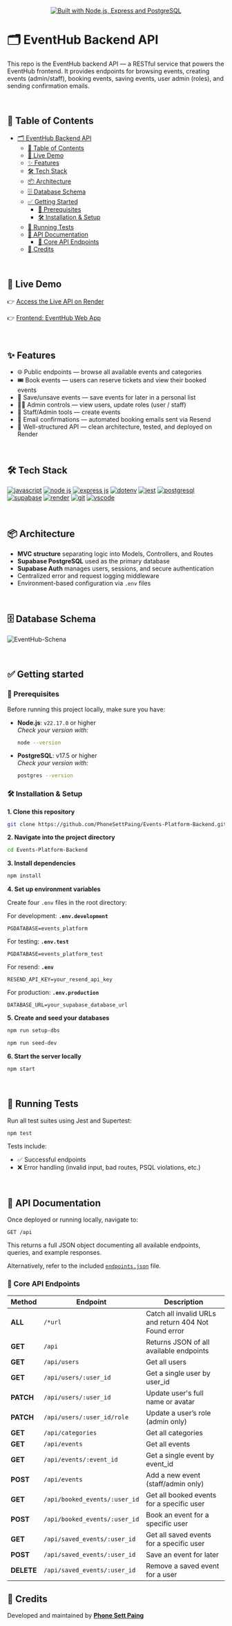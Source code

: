 <p align="center"> <a href="https://git.io/typing-svg"> <img src="https://readme-typing-svg.demolab.com?font=Fira+Code&size=30&pause=1000&color=8B5CF6&center=true&vCenter=true&width=840&height=100&lines=Built+with+Node.js,+Express+and+PostgreSQL." alt="Built with Node.js, Express and PostgreSQL" /> </a> </p>

# 🗂️ EventHub Backend API

This repo is the EventHub backend API — a RESTful service that powers the EventHub frontend. It provides endpoints for browsing events, creating events (admin/staff), booking events, saving events, user admin (roles), and sending confirmation emails.

<br/>

## 📖 Table of Contents

- [🗂️ EventHub Backend API](#-eventhub-backend-api)
  - [📖 Table of Contents](#-table-of-contents)
  - [🚀 Live Demo](#-live-demo)
  - [✨ Features](#-features)
  - [🛠️ Tech Stack](#-tech-stack)
  - [📦 Architecture](#-architecture)
  - [🗄️ Database Schema](#-database-schema)
  - [✅ Getting Started](#-getting-started)
    - [🔧 Prerequisites](#-prerequisites)
    - [🛠 Installation \& Setup](#-installation--setup)
  - [🧪 Running Tests](#-running-tests)
  - [📖 API Documentation](#-api-documentation)
    - [🔑 Core API Endpoints](#-core-api-endpoints)
  - [👤 Credits](#-credits)

<br/>

## 🚀 Live Demo

👉 [Access the Live API on Render](https://events-platform-2oil.onrender.com/api/)

👉 [Frontend: EventHub Web App](https://eventhub-events.netlify.app/)

<br/>

## ✨ Features

- 🌐 Public endpoints — browse all available events and categories
- 🎟️ Book events — users can reserve tickets and view their booked events
- 💾 Save/unsave events — save events for later in a personal list
- 🧑‍💼 Admin controls — view users, update roles (user / staff)
- 📝 Staff/Admin tools — create events
- 📧 Email confirmations — automated booking emails sent via Resend
- 🧱 Well-structured API — clean architecture, tested, and deployed on Render

<br/>

## 🛠️ Tech Stack

<p align="left"> <a href="https://github.com/alexandresanlim/Badges4-README.md-Profile" ><img src="https://img.shields.io/badge/JavaScript-323330?style=for-the-badge&logo=javascript&logoColor=F7DF1E" alt="javascript" /></a> <a href="https://github.com/alexandresanlim/Badges4-README.md-Profile" ><img src="https://img.shields.io/badge/Node%20js-339933?style=for-the-badge&logo=nodedotjs&logoColor=white" alt="node js" /></a> <a href="https://github.com/alexandresanlim/Badges4-README.md-Profile" ><img src="https://img.shields.io/badge/Express%20js-000000?style=for-the-badge&logo=express&logoColor=white" alt="express js" /></a> <a href="https://badges.pages.dev/" ><img src="https://img.shields.io/badge/.ENV-ECD53F?logo=dotenv&logoColor=000&style=for-the-badge" alt="dotenv" /></a> <a href="https://github.com/alexandresanlim/Badges4-README.md-Profile" ><img src="https://img.shields.io/badge/Jest-C21325?style=for-the-badge&logo=jest&logoColor=white" alt="jest" /></a> <a href="https://github.com/alexandresanlim/Badges4-README.md-Profile" ><img src="https://img.shields.io/badge/PostgreSQL-316192?style=for-the-badge&logo=postgresql&logoColor=white" alt="postgresql" /></a> <a href="https://github.com/alexandresanlim/Badges4-README.md-Profile" ><img src="https://img.shields.io/badge/Supabase-181818?style=for-the-badge&logo=supabase&logoColor=white" alt="supabase" /></a> <a href="https://github.com/alexandresanlim/Badges4-README.md-Profile" ><img src="https://img.shields.io/badge/Render-46E3B7?style=for-the-badge&logo=render&logoColor=white" alt="render" /></a> <a href="https://github.com/alexandresanlim/Badges4-README.md-Profile" ><img src="https://img.shields.io/badge/GIT-E44C30?style=for-the-badge&logo=git&logoColor=white" alt="git" /></a> <a href="https://github.com/alexandresanlim/Badges4-README.md-Profile" ><img src="https://img.shields.io/badge/VSCode-0078D4?style=for-the-badge&logo=visual%20studio%20code&logoColor=white" alt="vscode" /></a> </p>

<br/>

## 📦 Architecture

- **MVC structure** separating logic into Models, Controllers, and Routes
- **Supabase PostgreSQL** used as the primary database
- **Supabase Auth** manages users, sessions, and secure authentication
- Centralized error and request logging middleware
- Environment-based configuration via `.env` files

<br/>

## 🗄️ Database Schema

![EventHub-Schena](./eventhub-schema.png)

<br />

## ✅ Getting started

### 🔧 Prerequisites

Before running this project locally, make sure you have:
- **Node.js**: `v22.17.0` or higher  
  _Check your version with:_
  ```bash
  node --version
  ```
  
- **PostgreSQL**: v17.5 or higher  
  _Check your version with:_
  ```bash
  postgres --version
  ```

### 🛠 Installation & Setup

**1. Clone this repository**

   ```bash
   git clone https://github.com/PhoneSettPaing/Events-Platform-Backend.git
   ```

**2. Navigate into the project directory**

```bash
cd Events-Platform-Backend
```

**3. Install dependencies**

   ```bash
   npm install
   ```

**4. Set up environment variables**

   Create four `.env` files in the root directory:

   For development: **`.env.development`**

   ```
   PGDATABASE=events_platform
   ```

   For testing: **`.env.test`**

   ```
   PGDATABASE=events_platform_test
   ```

   For resend: **`.env`**

   ```
   RESEND_API_KEY=your_resend_api_key
   ```

   For production: **`.env.production`**

   ```
   DATABASE_URL=your_supabase_database_url
   ```

**5. Create and seed your databases**

   ```bash
   npm run setup-dbs
   ```
   ```bash
   npm run seed-dev
   ```

**6. Start the server locally**
   ```bash
   npm start
   ```

<br/>

## 🧪 Running Tests

Run all test suites using Jest and Supertest:

```bash
npm test
```

Tests include:

- ✅ Successful endpoints
- ❌ Error handling (invalid input, bad routes, PSQL violations, etc.)

<br/>

## 📖 API Documentation

Once deployed or running locally, navigate to:

```
GET /api
```

This returns a full JSON object documenting all available endpoints, queries, and example responses.

Alternatively, refer to the included [`endpoints.json`](./endpoints.json) file.

### 🔑 Core API Endpoints

| Method | Endpoint | Description |
| ------ | -------- | ------------ |
| **ALL** | `/*url` | Catch all invalid URLs and return 404 Not Found error |
| **GET** | `/api` | Returns JSON of all available endpoints |
| **GET** | `/api/users` | Get all users |
| **GET** | `/api/users/:user_id` | Get a single user by user_id |
| **PATCH** | `/api/users/:user_id` | Update user's full name or avatar |
| **PATCH** | `/api/users/:user_id/role` | Update a user’s role (admin only) |
| **GET** | `/api/categories` | Get all categories |
| **GET** | `/api/events` | Get all events |
| **GET** | `/api/events/:event_id` | Get a single event by event_id |
| **POST** | `/api/events` | Add a new event (staff/admin only) |
| **GET** | `/api/booked_events/:user_id` | Get all booked events for a specific user |
| **POST** | `/api/booked_events/:user_id` | Book an event for a specific user |
| **GET** | `/api/saved_events/:user_id` | Get all saved events for a specific user |
| **POST** | `/api/saved_events/:user_id` | Save an event for later |
| **DELETE** | `/api/saved_events/:user_id` | Remove a saved event for a user |

## 👤 Credits

Developed and maintained by [**Phone Sett Paing**](https://github.com/PhoneSettPaing)
